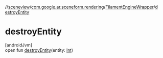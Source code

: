 //[sceneview](../../../index.md)/[com.google.ar.sceneform.rendering](../index.md)/[FilamentEngineWrapper](index.md)/[destroyEntity](destroy-entity.md)

# destroyEntity

[androidJvm]\
open fun [destroyEntity](destroy-entity.md)(entity: [Int](https://kotlinlang.org/api/latest/jvm/stdlib/kotlin/-int/index.html))
